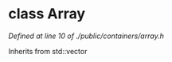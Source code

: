 # class Array

*Defined at line 10 of ./public/containers/array.h*

Inherits from std::vector<T>



